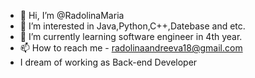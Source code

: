 - 👋 Hi, I’m @RadolinaMaria
- 👀 I’m interested in Java,Python,C++,Datebase and etc.
- 🌱 I’m currently learning software engineer in 4th year.
- 📫 How to reach me - radolinaandreeva18@gmail.com
- I dream of working as Back-end Developer
